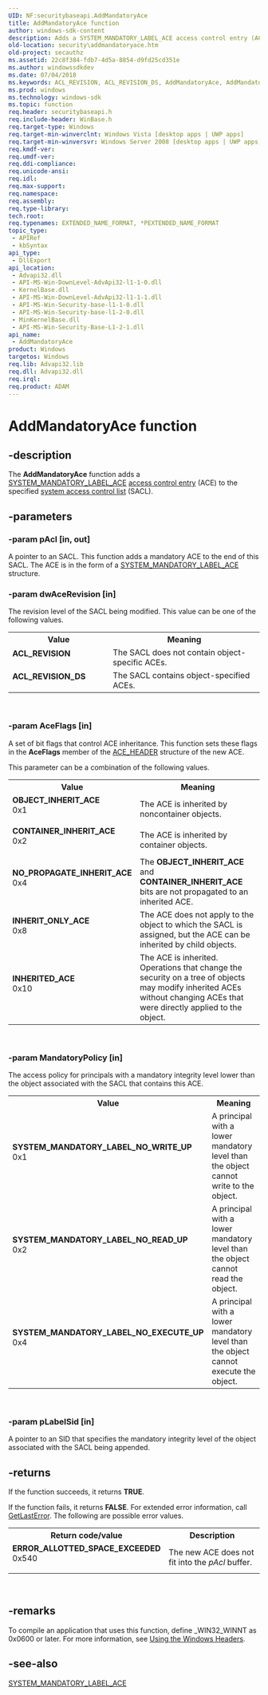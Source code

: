 ```yaml
---
UID: NF:securitybaseapi.AddMandatoryAce
title: AddMandatoryAce function
author: windows-sdk-content
description: Adds a SYSTEM_MANDATORY_LABEL_ACE access control entry (ACE) to the specified system access control list (SACL).
old-location: security\addmandatoryace.htm
old-project: secauthz
ms.assetid: 22c8f384-fdb7-4d5a-8854-d9fd25cd351e
ms.author: windowssdkdev
ms.date: 07/04/2018
ms.keywords: ACL_REVISION, ACL_REVISION_DS, AddMandatoryAce, AddMandatoryAce function [Security], CONTAINER_INHERIT_ACE, INHERITED_ACE, INHERIT_ONLY_ACE, NO_PROPAGATE_INHERIT_ACE, OBJECT_INHERIT_ACE, SYSTEM_MANDATORY_LABEL_NO_EXECUTE_UP, SYSTEM_MANDATORY_LABEL_NO_READ_UP, SYSTEM_MANDATORY_LABEL_NO_WRITE_UP, security.addmandatoryace, securitybaseapi/AddMandatoryAce, winbase/AddMandatoryAce
ms.prod: windows
ms.technology: windows-sdk
ms.topic: function
req.header: securitybaseapi.h
req.include-header: WinBase.h
req.target-type: Windows
req.target-min-winverclnt: Windows Vista [desktop apps | UWP apps]
req.target-min-winversvr: Windows Server 2008 [desktop apps | UWP apps]
req.kmdf-ver: 
req.umdf-ver: 
req.ddi-compliance: 
req.unicode-ansi: 
req.idl: 
req.max-support: 
req.namespace: 
req.assembly: 
req.type-library: 
tech.root: 
req.typenames: EXTENDED_NAME_FORMAT, *PEXTENDED_NAME_FORMAT
topic_type:
 - APIRef
 - kbSyntax
api_type:
 - DllExport
api_location:
 - Advapi32.dll
 - API-MS-Win-DownLevel-AdvApi32-l1-1-0.dll
 - KernelBase.dll
 - API-MS-Win-DownLevel-AdvApi32-l1-1-1.dll
 - API-MS-Win-Security-base-l1-1-0.dll
 - API-MS-Win-Security-base-l1-2-0.dll
 - MinKernelBase.dll
 - API-MS-Win-Security-Base-L1-2-1.dll
api_name:
 - AddMandatoryAce
product: Windows
targetos: Windows
req.lib: Advapi32.lib
req.dll: Advapi32.dll
req.irql: 
req.product: ADAM
---
```


# AddMandatoryAce function


## -description


 The <b>AddMandatoryAce</b> function adds a <a href="https://msdn.microsoft.com/77b7716c-b445-4473-a2e3-4a78f9fbebe3">SYSTEM_MANDATORY_LABEL_ACE</a> <a href="https://msdn.microsoft.com/0baaa937-f635-4500-8dcd-9dbbd6f4cd02">access control entry</a> (ACE) to the specified <a href="https://msdn.microsoft.com/3e9d7672-2314-45c8-8178-5a0afcfd0c50">system access control list</a> (SACL).


## -parameters




### -param pAcl [in, out]

A pointer to an 
 SACL. This function adds a mandatory ACE to the end of this SACL. The ACE is in the form of a 
<a href="https://msdn.microsoft.com/77b7716c-b445-4473-a2e3-4a78f9fbebe3">SYSTEM_MANDATORY_LABEL_ACE</a> structure.


### -param dwAceRevision [in]

The revision level of the SACL being modified. 
This value can be one of the following values.

<table>
<tr>
<th>Value</th>
<th>Meaning</th>
</tr>
<tr>
<td width="40%"><a id="ACL_REVISION"></a><a id="acl_revision"></a><dl>
<dt><b><b>ACL_REVISION</b></b></dt>
</dl>
</td>
<td width="60%">
The SACL does not contain object-specific ACEs.

</td>
</tr>
<tr>
<td width="40%"><a id="ACL_REVISION_DS"></a><a id="acl_revision_ds"></a><dl>
<dt><b><b>ACL_REVISION_DS</b></b></dt>
</dl>
</td>
<td width="60%">
The SACL contains object-specified ACEs.

</td>
</tr>
</table>
 


### -param AceFlags [in]

A set of bit flags that control ACE inheritance. This function sets these flags in the <b>AceFlags</b> member of the 
<a href="https://msdn.microsoft.com/library/windows/hardware/ff538847">ACE_HEADER</a> structure of the new ACE.

This parameter can be a combination of the following values.

<table>
<tr>
<th>Value</th>
<th>Meaning</th>
</tr>
<tr>
<td width="40%"><a id="OBJECT_INHERIT_ACE"></a><a id="object_inherit_ace"></a><dl>
<dt><b>OBJECT_INHERIT_ACE</b></dt>
<dt>0x1</dt>
</dl>
</td>
<td width="60%">
The ACE is inherited by noncontainer objects.

</td>
</tr>
<tr>
<td width="40%"><a id="CONTAINER_INHERIT_ACE"></a><a id="container_inherit_ace"></a><dl>
<dt><b>CONTAINER_INHERIT_ACE</b></dt>
<dt>0x2</dt>
</dl>
</td>
<td width="60%">
The ACE is inherited by container objects.

</td>
</tr>
<tr>
<td width="40%"><a id="NO_PROPAGATE_INHERIT_ACE"></a><a id="no_propagate_inherit_ace"></a><dl>
<dt><b>NO_PROPAGATE_INHERIT_ACE</b></dt>
<dt>0x4</dt>
</dl>
</td>
<td width="60%">
The <b>OBJECT_INHERIT_ACE</b> and <b>CONTAINER_INHERIT_ACE</b> bits are not propagated to an inherited ACE.

</td>
</tr>
<tr>
<td width="40%"><a id="INHERIT_ONLY_ACE"></a><a id="inherit_only_ace"></a><dl>
<dt><b>INHERIT_ONLY_ACE</b></dt>
<dt>0x8</dt>
</dl>
</td>
<td width="60%">
The ACE does not apply to the object to which the SACL is assigned, but the ACE can be inherited by child objects.

</td>
</tr>
<tr>
<td width="40%"><a id="INHERITED_ACE"></a><a id="inherited_ace"></a><dl>
<dt><b>INHERITED_ACE</b></dt>
<dt>0x10</dt>
</dl>
</td>
<td width="60%">
The ACE is inherited. Operations that change the security on a tree of objects may modify inherited ACEs without changing ACEs that were directly applied to the object.

</td>
</tr>
</table>
 


### -param MandatoryPolicy [in]

The access policy for principals with a mandatory integrity level lower than the object associated with the SACL that contains this ACE.

<table>
<tr>
<th>Value</th>
<th>Meaning</th>
</tr>
<tr>
<td width="40%"><a id="SYSTEM_MANDATORY_LABEL_NO_WRITE_UP"></a><a id="system_mandatory_label_no_write_up"></a><dl>
<dt><b>SYSTEM_MANDATORY_LABEL_NO_WRITE_UP</b></dt>
<dt>0x1</dt>
</dl>
</td>
<td width="60%">
A principal with a lower mandatory level than the object cannot write to the object.

</td>
</tr>
<tr>
<td width="40%"><a id="SYSTEM_MANDATORY_LABEL_NO_READ_UP"></a><a id="system_mandatory_label_no_read_up"></a><dl>
<dt><b>SYSTEM_MANDATORY_LABEL_NO_READ_UP</b></dt>
<dt>0x2</dt>
</dl>
</td>
<td width="60%">
A principal with a lower mandatory level than the object cannot read the object.

</td>
</tr>
<tr>
<td width="40%"><a id="SYSTEM_MANDATORY_LABEL_NO_EXECUTE_UP"></a><a id="system_mandatory_label_no_execute_up"></a><dl>
<dt><b>SYSTEM_MANDATORY_LABEL_NO_EXECUTE_UP</b></dt>
<dt>0x4</dt>
</dl>
</td>
<td width="60%">
A principal with a lower mandatory level than the object cannot execute the object.

</td>
</tr>
</table>
 


### -param pLabelSid [in]

A pointer to an SID that specifies the mandatory integrity level of the object associated with the SACL being appended.


## -returns



If the function succeeds, it returns <b>TRUE</b>.

If the function fails, it returns <b>FALSE</b>. For extended error information, call 
<a href="https://msdn.microsoft.com/d852e148-985c-416f-a5a7-27b6914b45d4">GetLastError</a>. The following are possible error values.

<table>
<tr>
<th>Return code/value</th>
<th>Description</th>
</tr>
<tr>
<td width="40%">
<dl>
<dt><b>ERROR_ALLOTTED_SPACE_EXCEEDED</b></dt>
<dt>0x540</dt>
</dl>
</td>
<td width="60%">
The new ACE does not fit into the <i>pAcl</i> buffer.

</td>
</tr>
</table>
 




## -remarks



To compile an application that uses this function, define _WIN32_WINNT as 0x0600 or later. For more information, see 
<a href="https://msdn.microsoft.com/a4def563-8ddc-4630-ae8a-86c07cf98374">Using the Windows Headers</a>.




## -see-also




<a href="https://msdn.microsoft.com/77b7716c-b445-4473-a2e3-4a78f9fbebe3">SYSTEM_MANDATORY_LABEL_ACE</a>
 

 


